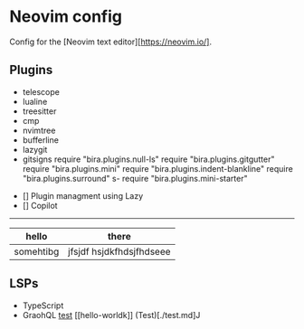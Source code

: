# Neovim config

Config for the [Neovim text editor][https://neovim.io/].

## Plugins

- telescope
- lualine
- treesitter
- cmp
- nvimtree
- bufferline
- lazygit
- gitsigns
  require "bira.plugins.null-ls"
  require "bira.plugins.gitgutter"
  require "bira.plugins.mini"
  require "bira.plugins.indent-blankline"
  require "bira.plugins.surround"
  s- require "bira.plugins.mini-starter"

* [] Plugin managment using Lazy
* [] Copilot

---

| hello     | there                    |
| --------- | ------------------------ |
| somehtibg | jfsjdf hsjdkfhdsjfhdseee |

## LSPs

- TypeScript
- GraohQL
  [test](/test.md#third-test)
  [[hello-worldk]]
  (Test)[./test.md]J
